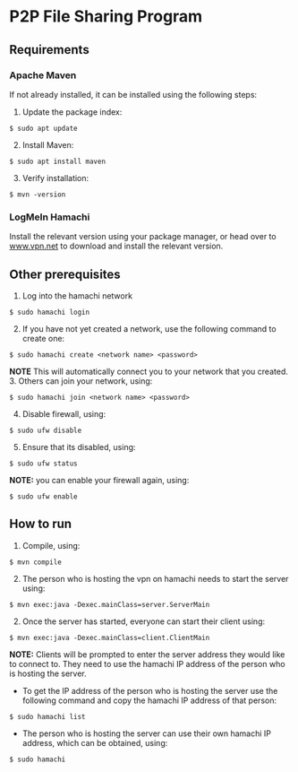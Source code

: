 # P2P File Sharing Program
## Requirements
### Apache Maven

If not already installed, it can be installed using the following steps:
1. Update the package index:
```
$ sudo apt update
```
2. Install Maven:
```
$ sudo apt install maven
```
3. Verify installation:
```
$ mvn -version
```
### LogMeIn Hamachi
Install the relevant version using your package manager, or head over to www.vpn.net to download and install the relevant version.

## Other prerequisites
1. Log into the hamachi network
```
$ sudo hamachi login
```
2. If you have not yet created a network, use the following command to create one:
```
$ sudo hamachi create <network name> <password>
```
**NOTE** This will automatically connect you to your network that you created.
3. Others can join your network, using:
```
$ sudo hamachi join <network name> <password>
```
4. Disable firewall, using:
```
$ sudo ufw disable
```
5. Ensure that its disabled, using:
```
$ sudo ufw status
```
**NOTE:** you can enable your firewall again, using:
```
$ sudo ufw enable
```

## How to run
1. Compile, using:
```
$ mvn compile
```
2. The person who is hosting the vpn on hamachi needs to start the server using:
```
$ mvn exec:java -Dexec.mainClass=server.ServerMain
```
2. Once the server has started, everyone can start their client using:
```
$ mvn exec:java -Dexec.mainClass=client.ClientMain
```
**NOTE:** Clients will be prompted to enter the server address they would like to connect to. They need to use the 
hamachi IP address of the person who is hosting the server. 
* To get the IP address of the person who is hosting the server use the following command and copy the hamachi IP 
address of that person:
```
$ sudo hamachi list
```
* The person who is hosting the server can use their own hamachi IP address, which can be obtained, using:
```
$ sudo hamachi
```

